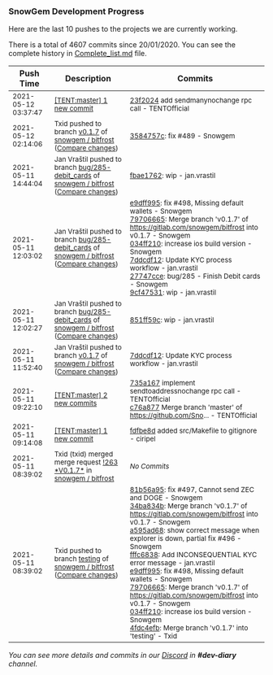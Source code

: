 
### SnowGem Development Progress

Here are the last 10 pushes to the projects we are currently working.

There is a total of 4607 commits since 20/01/2020. You can see the complete history in
 [Complete_list.md](Complete_list.md) file.

| Push Time | Description | Commits |
| --- | --- | --- |
| <sub>2021-05-12 03:37:47</sub> | <sub>[[TENT:master] 1 new commit](https://github.com/TENTOfficial/TENT/commit/23f2024f9e5ff3b51153d3340cd9ec09c4c0d911)</sub> | <sub>[23f2024](https://github.com/TENTOfficial/TENT/commit/23f2024f9e5ff3b51153d3340cd9ec09c4c0d911) add sendmanynochange rpc call - TENTOfficial</sub> |
| <sub>2021-05-12 02:14:06</sub> | <sub>Txid pushed to branch [v0\.1\.7](https://gitlab.com/snowgem/bitfrost/commits/v0.1.7) of [snowgem / bitfrost](https://gitlab.com/snowgem/bitfrost) ([Compare changes](https://gitlab.com/snowgem/bitfrost/compare/7ddcdf12a8644ec20cdb28f7d36d261b9b0c03a4...3584757c769403af181dfa9355bf01785ee5c4d3))</sub> | <sub>[3584757c](https://gitlab.com/snowgem/bitfrost/-/commit/3584757c769403af181dfa9355bf01785ee5c4d3): fix #489 - Snowgem</sub> |
| <sub>2021-05-11 14:44:04</sub> | <sub>Jan Vraštil pushed to branch [bug/285\-debit\_cards](https://gitlab.com/snowgem/bitfrost/commits/bug/285-debit_cards) of [snowgem / bitfrost](https://gitlab.com/snowgem/bitfrost) ([Compare changes](https://gitlab.com/snowgem/bitfrost/compare/9cf47531c31015b1f264339cf7eec8d198251c38...fbae17625c8e66a27cb72f6818ff5b9ffa988348))</sub> | <sub>[fbae1762](https://gitlab.com/snowgem/bitfrost/-/commit/fbae17625c8e66a27cb72f6818ff5b9ffa988348): wip - jan.vrastil</sub> |
| <sub>2021-05-11 12:03:02</sub> | <sub>Jan Vraštil pushed to branch [bug/285\-debit\_cards](https://gitlab.com/snowgem/bitfrost/commits/bug/285-debit_cards) of [snowgem / bitfrost](https://gitlab.com/snowgem/bitfrost) ([Compare changes](https://gitlab.com/snowgem/bitfrost/compare/851ff59c3b75f107960079cdf836400d9a1c2850...9cf47531c31015b1f264339cf7eec8d198251c38))</sub> | <sub>[e9dff995](https://gitlab.com/snowgem/bitfrost/-/commit/e9dff995cb6e418a35c48f04bd99c55cc5dcf1c0): fix #498, Missing default wallets - Snowgem<br>[79706665](https://gitlab.com/snowgem/bitfrost/-/commit/797066652ea4dc63e5e23732035d084b6cf89cbc): Merge branch 'v0.1.7' of https://gitlab.com/snowgem/bitfrost into v0.1.7 - Snowgem<br>[034ff210](https://gitlab.com/snowgem/bitfrost/-/commit/034ff210a6b1defc38db35f61deb1c27f70ef158): increase ios build version - Snowgem<br>[7ddcdf12](https://gitlab.com/snowgem/bitfrost/-/commit/7ddcdf12a8644ec20cdb28f7d36d261b9b0c03a4): Update KYC process workflow - jan.vrastil<br>[27747cce](https://gitlab.com/snowgem/bitfrost/-/commit/27747cceb788d9d41246108b0cb3bab83b3a511c): bug/285 - Finish Debit cards - Snowgem<br>[9cf47531](https://gitlab.com/snowgem/bitfrost/-/commit/9cf47531c31015b1f264339cf7eec8d198251c38): wip - jan.vrastil</sub> |
| <sub>2021-05-11 12:02:27</sub> | <sub>Jan Vraštil pushed to branch [bug/285\-debit\_cards](https://gitlab.com/snowgem/bitfrost/commits/bug/285-debit_cards) of [snowgem / bitfrost](https://gitlab.com/snowgem/bitfrost) ([Compare changes](https://gitlab.com/snowgem/bitfrost/compare/3473c7f0d01917ec94b830675ebc7f129e57102c...851ff59c3b75f107960079cdf836400d9a1c2850))</sub> | <sub>[851ff59c](https://gitlab.com/snowgem/bitfrost/-/commit/851ff59c3b75f107960079cdf836400d9a1c2850): wip - jan.vrastil</sub> |
| <sub>2021-05-11 11:52:40</sub> | <sub>Jan Vraštil pushed to branch [v0\.1\.7](https://gitlab.com/snowgem/bitfrost/commits/v0.1.7) of [snowgem / bitfrost](https://gitlab.com/snowgem/bitfrost) ([Compare changes](https://gitlab.com/snowgem/bitfrost/compare/034ff210a6b1defc38db35f61deb1c27f70ef158...7ddcdf12a8644ec20cdb28f7d36d261b9b0c03a4))</sub> | <sub>[7ddcdf12](https://gitlab.com/snowgem/bitfrost/-/commit/7ddcdf12a8644ec20cdb28f7d36d261b9b0c03a4): Update KYC process workflow - jan.vrastil</sub> |
| <sub>2021-05-11 09:22:10</sub> | <sub>[[TENT:master] 2 new commits](https://github.com/TENTOfficial/TENT/compare/fdfbe8d65adc...c76a8776738e)</sub> | <sub>[735a167](https://github.com/TENTOfficial/TENT/commit/735a167fe32303705f5806062e9c2b369e7aeae4) implement sendtoaddressnochange rpc call - TENTOfficial<br>[c76a877](https://github.com/TENTOfficial/TENT/commit/c76a8776738e49933099df1566d75e39a040da4a) Merge branch 'master' of https://github.com/Sno... - TENTOfficial</sub> |
| <sub>2021-05-11 09:14:08</sub> | <sub>[[TENT:master] 1 new commit](https://github.com/TENTOfficial/TENT/commit/fdfbe8d65adcdbf41ce2afc3cbdd84d0dde1925c)</sub> | <sub>[fdfbe8d](https://github.com/TENTOfficial/TENT/commit/fdfbe8d65adcdbf41ce2afc3cbdd84d0dde1925c) added src/Makefile to gitignore - ciripel</sub> |
| <sub>2021-05-11 08:39:02</sub> | <sub>Txid (txid) merged merge request [\!263 \*V0\.1\.7\*](https://gitlab.com/snowgem/bitfrost/-/merge_requests/263) in [snowgem / bitfrost](https://gitlab.com/snowgem/bitfrost)</sub> | <sub>_No Commits_</sub> |
| <sub>2021-05-11 08:39:02</sub> | <sub>Txid pushed to branch [testing](https://gitlab.com/snowgem/bitfrost/commits/testing) of [snowgem / bitfrost](https://gitlab.com/snowgem/bitfrost) ([Compare changes](https://gitlab.com/snowgem/bitfrost/compare/33ab9b54d007509dd92587f23f72dc728f934169...4fdc4efbcb230871d683a5bba88ddbd065135341))</sub> | <sub>[81b56a95](https://gitlab.com/snowgem/bitfrost/-/commit/81b56a9576ab5f435f507350896943306d2fbc30): fix #497, Cannot send ZEC and DOGE - Snowgem<br>[34ba834b](https://gitlab.com/snowgem/bitfrost/-/commit/34ba834bd814d1874c350d29978950ac991bc100): Merge branch 'v0.1.7' of https://gitlab.com/snowgem/bitfrost into v0.1.7 - Snowgem<br>[a595ad68](https://gitlab.com/snowgem/bitfrost/-/commit/a595ad688803d54d24dac47a6a913e81971734fe): show correct message when explorer is down, partial fix #496 - Snowgem<br>[fffc6838](https://gitlab.com/snowgem/bitfrost/-/commit/fffc683828c2081f2c1b54ee60bf74d3b902d74e): Add INCONSEQUENTIAL KYC error message - jan.vrastil<br>[e9dff995](https://gitlab.com/snowgem/bitfrost/-/commit/e9dff995cb6e418a35c48f04bd99c55cc5dcf1c0): fix #498, Missing default wallets - Snowgem<br>[79706665](https://gitlab.com/snowgem/bitfrost/-/commit/797066652ea4dc63e5e23732035d084b6cf89cbc): Merge branch 'v0.1.7' of https://gitlab.com/snowgem/bitfrost into v0.1.7 - Snowgem<br>[034ff210](https://gitlab.com/snowgem/bitfrost/-/commit/034ff210a6b1defc38db35f61deb1c27f70ef158): increase ios build version - Snowgem<br>[4fdc4efb](https://gitlab.com/snowgem/bitfrost/-/commit/4fdc4efbcb230871d683a5bba88ddbd065135341): Merge branch 'v0.1.7' into 'testing' - Txid</sub> |

_You can see more details and commits in our [Discord](https://discord.gg/zumGnbg) in **#dev-diary** channel._
